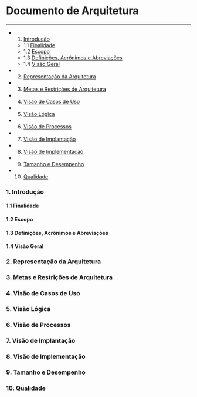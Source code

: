 # Documento de Arquitetura 

----------------
* 1. [Introdução](#1-introdução)
    * 1.1 [Finalidade](#11-finalidade)
    * 1.2 [Escopo](#12-escopo)
    * 1.3 [Definições, Acrônimos e Abreviações](#13-definições-acrônimos-e-abreviações)
    * 1.4 [Visão Geral](#15-visão-geral)
* 2. [Representação da Arquitetura](#2-representação-da-arquitetura)
* 3. [Metas e Restrições de Arquitetura](#3-metas-e-restrições-de-arquitetura)
* 4. [Visão de Casos de Uso](#4-visão-de-casos-de-uso)
* 5. [Visão Lógica](#5-visão-lógica)
* 6. [Visão de Processos](#6-visão-de-processos)
* 7. [Visão de Implantação](#7-visão-de-implantação)
* 8. [Visão de Implementação](#8-visão-de-implementação)
* 9. [Tamanho e Desempenho](#10-tamanho-e-desempenho)
* 10. [Qualidade](#11-qualidade)



### 1. Introdução

#### 1.1 Finalidade

#### 1.2 Escopo

#### 1.3 Definições, Acrônimos e Abreviações

#### 1.4 Visão Geral

### 2. Representação da Arquitetura

### 3. Metas e Restrições de Arquitetura

### 4. Visão de Casos de Uso

### 5. Visão Lógica

### 6. Visão de Processos

### 7. Visão de Implantação

### 8. Visão de Implementação

### 9. Tamanho e Desempenho

### 10. Qualidade

    